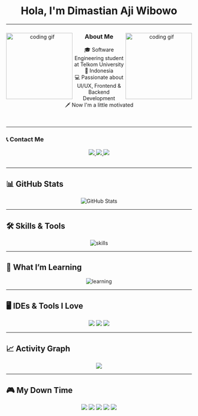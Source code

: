 <h1 align="center">
  Hola, I'm Dimastian Aji Wibowo
</h1>

---

<div align="center">

<img src="https://media.tenor.com/8jUlCiKI8RMAAAAi/sonic-personaggio-per-il-videogame.gif" width="180" align="left" alt="coding gif">
<img src="https://media.tenor.com/-ERXxQzQK_YAAAAj/sonic-sprite-sonic1.gif" width="180" align="right" alt="coding gif">

### About Me

🎓 Software Engineering student at Telkom University<br/>
📍 Indonesia<br/> 💻 Passionate about UI/UX, Frontend & Backend Development<br/>
🗡️ Now I'm a little motivated

</div>

<br clear="both">

---

### 📞 Contact Me

<div align="center">
  <a href="mailto:dimastian.exe@gmail.com">
    <img src="https://img.shields.io/badge/Email-D14836?style=for-the-badge&logo=gmail&logoColor=white" />
  </a>
  <a href="https://www.instagram.com/dimastian.exe">
    <img src="https://img.shields.io/badge/Instagram-E4405F?style=for-the-badge&logo=instagram&logoColor=white" />
  </a>
  <a href="https://www.linkedin.com/in/dimastian-aji-wibowo-7251a7300/">
    <img src="https://img.shields.io/badge/LinkedIn-0077B5?style=for-the-badge&logo=linkedin&logoColor=white" />
  </a>
</div>

<br clear="both">

---

## 📊 GitHub Stats

<div align="center">
  
![GitHub Stats](https://github-readme-stats.vercel.app/api?username=dimastianaji&show_icons=true&theme=dark&count_private=true)

</div>

---

## 🛠️ Skills & Tools

<div align="center">

<img src="https://skillicons.dev/icons?i=csharp,cpp,java,html,css,python,figma,vscode" alt="skills" />

</div>

---

## 📌 What I’m Learning

<div align="center">

<img src="https://skillicons.dev/icons?i=js,react,swift,dart" alt="learning" />

</div>

---

## 🖥️ IDEs & Tools I Love

<div align="center">

<img src="https://img.shields.io/badge/Visual_Studio_Code-0078D4?style=for-the-badge&logo=visual%20studio%20code&logoColor=white" />
<img src="https://img.shields.io/badge/Figma-F24E1E?style=for-the-badge&logo=figma&logoColor=white" />
<img src="https://img.shields.io/badge/Git-F05032?style=for-the-badge&logo=git&logoColor=white" />

</div>

---

## 📈 Activity Graph

<div align="center">

<img src="https://github-readme-activity-graph.vercel.app/graph?username=dimastianaji&bg_color=0d1117&color=5bc0be&line=5bc0be&point=ffffff&area=true&hide_border=false" />

</div>

---

## 🎮 My Down Time

<div align="center">

<img src="https://img.shields.io/badge/Apple_Music-FA243C?style=for-the-badge&logo=apple-music&logoColor=white" />
<img src="https://img.shields.io/badge/PlayStation-0070D3?style=for-the-badge&logo=playstation&logoColor=white" />
<img src="https://img.shields.io/badge/Netflix-ED1C24?style=for-the-badge&logo=netflix&logoColor=white" />
<img src="https://img.shields.io/badge/Spotify-1ED760?style=for-the-badge&logo=spotify&logoColor=white" />
<img src="https://img.shields.io/badge/Steam-000000?style=for-the-badge&logo=Steam&logoColor=white" />

</div>


















